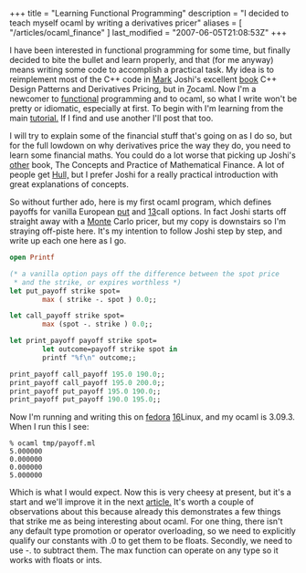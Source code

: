 +++
title = "Learning Functional Programming"
description = "I decided to teach myself ocaml by writing a derivatives pricer"
aliases = [ "/articles/ocaml_finance" ]
last_modified = "2007-06-05T21:08:53Z"
+++


I have been interested in functional programming for some time, but
finally decided to bite the bullet and learn properly, and that (for me
anyway) means writing some code to accomplish a practical task. My idea
is to reimplement most of the C++ code in [Mark][5] Joshi's excellent
[book][6] C++ Design Patterns and Derivatives Pricing, but in [7]ocaml.
Now I'm a newcomer to [functional][8] programming and to ocaml, so what I
write won't be pretty or idiomatic, especially at first. To begin with
I'm learning from the main [tutorial.][9] If I find and use another I'll
post that too.

I will try to explain some of the financial stuff that's going on as I
do so, but for the full lowdown on why derivatives price the way they
do, you need to learn some financial maths. You could do a lot worse
that picking up Joshi's [other][10] book, The Concepts and Practice of
Mathematical Finance. A lot of people get [Hull,][11] but I prefer Joshi
for a really practical introduction with great explanations of
concepts.

So without further ado, here is my first ocaml program, which defines
payoffs for vanilla European [put][12] and [13]call options. In fact
Joshi starts off straight away with a [Monte][14] Carlo pricer, but my
copy is downstairs so I'm straying off-piste here. It's my intention to
follow Joshi step by step, and write up each one here as I go.
```Ocaml
open Printf

(* a vanilla option pays off the difference between the spot price
 * and the strike, or expires worthless *)
let put_payoff strike spot=
        max ( strike -. spot ) 0.0;;

let call_payoff strike spot=
        max (spot -. strike ) 0.0;;

let print_payoff payoff strike spot=
        let outcome=payoff strike spot in
        printf "%f\n" outcome;;

print_payoff call_payoff 195.0 190.0;;
print_payoff call_payoff 195.0 200.0;;
print_payoff put_payoff 195.0 190.0;;
print_payoff put_payoff 190.0 195.0;;
```


Now I'm running and writing this on [fedora][15] [16]Linux, and my ocaml
is 3.09.3. When I run this I see:
```
% ocaml tmp/payoff.ml
5.000000
0.000000
0.000000
5.000000
```

Which is what I would expect. Now this is very cheesy at present, but
it's a start and we'll improve it in the next [article.][17] It's worth a
couple of observations about this because already this demonstrates a
few things that strike me as being interesting about ocaml. For one
thing, there isn't any default type promotion or operator overloading,
so we need to explicitly qualify our constants with .0 to get them to
be floats. Secondly, we need to use -. to subtract them. The max
function can operate on any type so it works with floats or ints.

[1]: http://www.uncarved.com/articles/ocaml_finance
[5]: http://www.markjoshi.com/
[6]: http://www.markjoshi.com/design/index.htm
[7]: http://caml.inria.fr/ocaml/index.en.html
[8]: http://en.wikipedia.org/wiki/Functional_programming
[9]: http://www.ocaml-tutorial.org/
[10]: http://www.markjoshi.com/concepts/index.htm
[11]: http://www.amazon.com/Options-Futures-Other-Derivatives-6th/dp/0131499084/ref=pd_bbs_2/104-9802601-8884745?ie=UTF8&amp;s=books&amp;qid=1181022494&amp;sr=1-2
[12]: http://en.wikipedia.org/wiki/Put_option
[13]: http://en.wikipedia.org/wiki/Call_option
[14]: http://en.wikipedia.org/wiki/Monte_Carlo_method
[15]: http://fedoraproject.org/wiki/
[16]: http://www.linux.org/
[17]: http://www.uncarved.com/blog/ocaml_deriv_1.mrk

